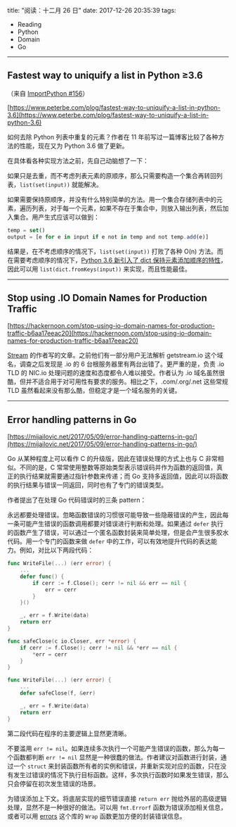 title: "阅读：十二月 26 日"
date: 2017-12-26 20:35:39
tags:
- Reading
- Python
- Domain
- Go
---

## Fastest way to uniquify a list in Python ≥3.6

（来自 [ImportPython #156](http://importpython.com/newsletter/no/156/)）

[https://www.peterbe.com/plog/fastest-way-to-uniquify-a-list-in-python-3.6](https://www.peterbe.com/plog/fastest-way-to-uniquify-a-list-in-python-3.6)

如何去除 Python 列表中重复的元素？作者在 11 年前写过一篇博客比较了各种方法的性能，现在又为 Python 3.6 做了更新。

在具体看各种实现方法之前，先自己动脑想了一下：

如果只是去重，而不考虑列表元素的原顺序，那么只需要构造一个集合再转回列表，`list(set(input))` 就能解决。

如果需要保持原顺序，并没有什么特别简单的方法。用一个集合存储列表中的元素，遍历列表，对于每一个元素，如果不存在于集合中，则放入输出列表，然后加入集合。用产生式应该可以做到：

```javascript
temp = set()
output = [e for e in input if e not in temp and not temp.add(e)]
```

结果是，在不考虑顺序的情况下，`list(set(input))` 打败了各种 O(n) 方法。而在需要考虑顺序的情况下，[Python 3.6 新引入了 dict 保持元素添加顺序的特性](https://docs.python.org/3.6/whatsnew/3.6.html#new-dict-implementation)，因此可以用 `list(dict.fromKeys(input))` 来实现，而且性能最佳。

- - -

## Stop using .IO Domain Names for Production Traffic

[https://hackernoon.com/stop-using-io-domain-names-for-production-traffic-b6aa17eeac20](https://hackernoon.com/stop-using-io-domain-names-for-production-traffic-b6aa17eeac20)

[Stream](https://getstream.io/) 的作者写的文章。之前他们有一部分用户无法解析 getstream.io 这个域名，调查之后发现是 .io 的 6 台根服务器里有两台出错了。更严重的是，负责 .io TLD 的 NIC.io 处理问题的速度和态度都令人难以接受。作者认为 .io 域名虽然很酷，但并不适合用于对可用性有要求的服务。相比之下，.com/.org/.net 这些常规 TLD 虽然看起来没有那么酷，但稳定才是一个域名服务的关键。

- - -

## Error handling patterns in Go

[https://mijailovic.net/2017/05/09/error-handling-patterns-in-go/](https://mijailovic.net/2017/05/09/error-handling-patterns-in-go/)

Go 从某种程度上可以看作 C 的升级版，因此在错误处理的方式上也与 C 非常相似。不同的是，C 常常使用整数等原始类型表示错误码并作为函数的返回值，真正的执行结果就需要通过指针参数来传递；而 Go 支持多返回值，因此可以将函数的执行结果与错误一同返回，同时也有了专门的错误类型。

作者提出了在处理 Go 代码错误时的三条 pattern：

永远都要处理错误。忽略函数错误的习惯很可能导致一些隐蔽错误的产生，因此每一条可能产生错误的函数调用都要对错误进行判断和处理。如果通过 `defer` 执行的函数产生了错误，可以通过一个匿名函数封装来简单处理，但是会产生很多胶水代码。用一个专门的函数来做 `defer` 中的工作，可以有效地提升代码的表达能力。例如，对比以下两段代码：

```go
func WriteFile(...) (err error) {
	...
	defer func() {
		if cerr := f.Close(); cerr != nil && err == nil {
			err = cerr
		}
	}()

	_, err = f.Write(data)
	return err
}
```

```go
func safeClose(c io.Closer, err *error) {
	if cerr := f.Close(); cerr != nil && *err == nil {
		*err = cerr
	}
}

func WriteFile(...) (err error) {
	...
	defer safeClose(f, &err)

	_, err = f.Write(data)
	return err
}
```

第二段代码在程序的主要逻辑上显然更清晰。

不要滥用 `err != nil`。如果连续多次执行一个可能产生错误的函数，那么为每一个函数都判断 `err != nil` 显然是一种很蠢的做法。作者建议对函数进行封装，通过一个 `struct` 来封装函数所有者的实例和错误，并重新实现对应的函数，只在没有发生过错误的情况下执行目标函数。这样，多次执行函数时如果发生错误，那么只会停留在初次发生错误的场景。

为错误添加上下文。将底层实现的细节错误直接 `return err` 抛给外层的高级逻辑处理，显然不是一种很好的做法。可以用 `fmt.Errorf` 函数为错误添加相关信息，或者可以用 [errors](https://github.com/pkg/errors) 这个库的 `Wrap` 函数更加方便的封装错误信息。

